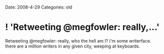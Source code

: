 Date: 2008-4-29
Categories: old

# ! 'Retweeting @megfowler: really,...'

Retweeting @megfowler: really, who the hell am I? i'm some writerface. there are a million writers in any given city, weeping at keyboards.
